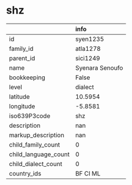 # shz
|                      | info            |
|:---------------------|:----------------|
| id                   | syen1235        |
| family_id            | atla1278        |
| parent_id            | sici1249        |
| name                 | Syenara Senoufo |
| bookkeeping          | False           |
| level                | dialect         |
| latitude             | 10.5954         |
| longitude            | -5.8581         |
| iso639P3code         | shz             |
| description          | nan             |
| markup_description   | nan             |
| child_family_count   | 0               |
| child_language_count | 0               |
| child_dialect_count  | 0               |
| country_ids          | BF CI ML        |